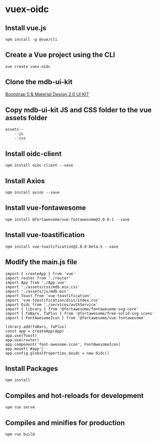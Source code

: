 # vuex-oidc

## Install vue.js

```
npm install -g @vue/cli
```

## Create a Vue project using the CLI

```
vue create vuex-oidc
```

## Clone the mdb-ui-kit

[Bootstrap 5 & Material Design 2.0 UI KIT](https://github.com/mdbootstrap/mdb-ui-kit)

## Copy mdb-ui-kit JS and CSS folder to the vue assets folder

```
assets--
	--js
	--css
```

## Install oidc-client

```
npm install oidc-client --save
```

## Install Axios

```
npm install axios --save
```

## Install vue-fontawesome

```
npm install @fortawesome/vue-fontawesome@3.0.0-1 --save 
```

## Install vue-toastification

```
npm install vue-toastification@2.0.0-beta.5 --save 
```

## Modify the main.js file

```
import { createApp } from 'vue'
import router from './router'
import App from './App.vue'
import './assets/css/mdb.min.css'
import './assets/js/mdb.min'
import Toast from 'vue-toastification'
import 'vue-toastification/dist/index.css'
import Oidc from './services/authService'
import { library } from '@fortawesome/fontawesome-svg-core'
import { faBars, faPlus } from '@fortawesome/free-solid-svg-icons'
import { FontAwesomeIcon } from '@fortawesome/vue-fontawesome'

library.add(faBars, faPlus)
const app = createApp(App)
app.use(Toast)
app.use(router)
app.component('font-awesome-icon', FontAwesomeIcon)
app.mount('#app')
app.config.globalProperties.$oidc = new Oidc()
```

## Install Packages

```
npm install
```

## Compiles and hot-reloads for development

```
npm run serve
```

## Compiles and minifies for production

```
npm run build
```
